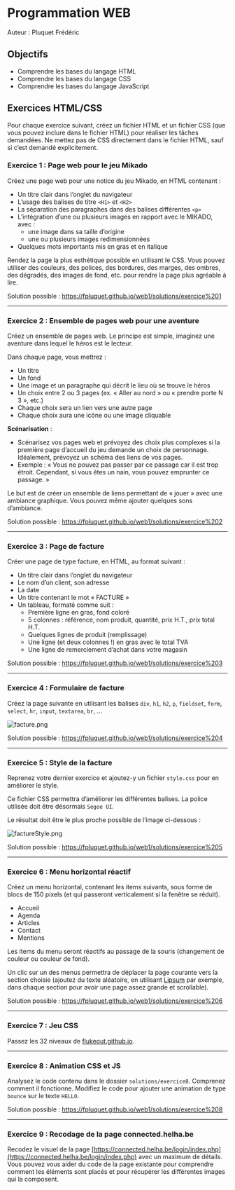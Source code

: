# Programmation WEB

Auteur : Pluquet Frédéric

## Objectifs

- Comprendre les bases du langage HTML
- Comprendre les bases du langage CSS
- Comprendre les bases du langage JavaScript

## Exercices HTML/CSS

Pour chaque exercice suivant, créez un fichier HTML et un fichier CSS (que vous pouvez inclure dans le fichier HTML) pour réaliser les tâches demandées. Ne mettez pas de CSS directement dans le fichier HTML, sauf si c’est demandé explicitement.

### Exercice 1 : Page web pour le jeu Mikado

Créez une page web pour une notice du jeu Mikado, en HTML contenant :

- Un titre clair dans l’onglet du navigateur
- L’usage des balises de titre `<H1>` et `<H2>`
- La séparation des paragraphes dans des balises différentes `<p>`
- L’intégration d’une ou plusieurs images en rapport avec le MIKADO, avec :
    - une image dans sa taille d’origine
    - une ou plusieurs images redimensionnées
- Quelques mots importants mis en gras et en italique

Rendez la page la plus esthétique possible en utilisant le CSS. Vous pouvez utiliser des couleurs, des polices, des bordures, des marges, des ombres, des dégradés, des images de fond, etc. pour rendre la page plus agréable à lire.

Solution possible : https://fpluquet.github.io/web1/solutions/exercice%201

---

### Exercice 2 : Ensemble de pages web pour une aventure

Créez un ensemble de pages web. Le principe est simple, imaginez une aventure dans lequel le héros est le lecteur.

Dans chaque page, vous mettrez :

- Un titre
- Un fond
- Une image et un paragraphe qui décrit le lieu où se trouve le héros
- Un choix entre 2 ou 3 pages (ex. « Aller au nord » ou « prendre porte N 3 », etc.)
- Chaque choix sera un lien vers une autre page
- Chaque choix aura une icône ou une image cliquable

**Scénarisation** :

- Scénarisez vos pages web et prévoyez des choix plus complexes si la première page d’accueil du jeu demande un choix de personnage. Idéalement, prévoyez un schéma des liens de vos pages.
- Exemple : « Vous ne pouvez pas passer par ce passage car il est trop étroit. Cependant, si vous êtes un nain, vous pouvez emprunter ce passage. »

Le but est de créer un ensemble de liens permettant de « jouer » avec une ambiance graphique. Vous pouvez même ajouter quelques sons d’ambiance.

Solution possible : https://fpluquet.github.io/web1/solutions/exercice%202

---

### Exercice 3 : Page de facture

Créer une page de type facture, en HTML, au format suivant :

- Un titre clair dans l’onglet du navigateur
- Le nom d’un client, son adresse
- La date
- Un titre contenant le mot « FACTURE »
- Un tableau, formaté comme suit :
    - Première ligne en gras, fond coloré
    - 5 colonnes : référence, nom produit, quantité, prix H.T., prix total H.T.
    - Quelques lignes de produit (remplissage)
    - Une ligne (et deux colonnes !) en gras avec le total TVA
    - Une ligne de remerciement d’achat dans votre magasin

Solution possible : https://fpluquet.github.io/web1/solutions/exercice%203

---

### Exercice 4 : Formulaire de facture

Créez la page suivante en utilisant les balises `div`, `h1`, `h2`, `p`, `fieldset`, `form`, `select`, `hr`, `input`, `textarea`, `br`, …

![facture.png](resources/images/facture.png)

Solution possible : https://fpluquet.github.io/web1/solutions/exercice%204

---

### Exercice 5 : Style de la facture

Reprenez votre dernier exercice et ajoutez-y un fichier `style.css` pour en améliorer le style.

Ce fichier CSS permettra d’améliorer les différentes balises. La police utilisée doit être désormais `Segoe UI`.

Le résultat doit être le plus proche possible de l’image ci-dessous :

![factureStyle.png](resources/images/factureStyle.png)

Solution possible : https://fpluquet.github.io/web1/solutions/exercice%205

---

### Exercice 6 : Menu horizontal réactif

Créez un menu horizontal, contenant les items suivants, sous forme de blocs de 150 pixels (et qui passeront verticalement si la fenêtre se réduit).

- Accueil
- Agenda
- Articles
- Contact
- Mentions

Les items du menu seront réactifs au passage de la souris (changement de couleur ou couleur de fond).

Un clic sur un des menus permettra de déplacer la page courante vers la section choisie (ajoutez du texte aléatoire, en utilisant [Lipsum](https://www.lipsum.com/) par exemple, dans chaque section pour avoir une page assez grande et scrollable).

Solution possible : https://fpluquet.github.io/web1/solutions/exercice%206

---

### Exercice 7 : Jeu CSS

Passez les 32 niveaux de [flukeout.github.io](https://flukeout.github.io/).

---

### Exercice 8 : Animation CSS et JS

Analysez le code contenu dans le dossier `solutions/exercice8`. Comprenez comment il fonctionne. Modifiez le code pour ajouter une animation de type `bounce` sur le texte `HELLO`.

Solution possible : https://fpluquet.github.io/web1/solutions/exercice%208

---

### Exercice 9 : Recodage de la page connected.helha.be

Recodez le visuel de la page [https://connected.helha.be/login/index.php](https://connected.helha.be/login/index.php) avec un maximum de détails. Vous pouvez vous aider du code de la page existante pour comprendre comment les éléments sont placés et pour récupérer les différentes images qui la composent.

